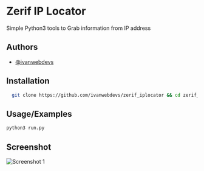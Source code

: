 
# Zerif IP Locator

Simple Python3 tools to Grab information from IP address


## Authors

- [@ivanwebdevs](https://www.github.com/ivanwebdevs)


## Installation



```bash
  git clone https://github.com/ivanwebdevs/zerif_iplocator && cd zerif_iplocator && pip3 install -r requirements.txt
```
    
## Usage/Examples

```bash
python3 run.py
```


## Screenshot
![Screenshot 1](https://raw.githubusercontent.com/ivanwebdevs/zerif_iplocator/main/screenshot/screenshotbaru.png)


